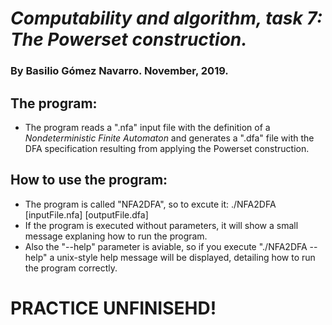 # _Computability and algorithm, task 7: The Powerset construction._
### By Basilio Gómez Navarro. November, 2019.

## The program:
 - The program reads a ".nfa" input file with the definition of a
   _Nondeterministic Finite Automaton_ and generates a ".dfa" file with the DFA
   specification resulting from applying the Powerset construction.

## How to use the program:
  - The program is called "NFA2DFA", so to excute it:
   ./NFA2DFA [inputFile.nfa] [outputFile.dfa]
  - If the program is executed  without parameters, it  will show a small
    message explaning how to run the program.
  - Also the "--help" parameter is aviable, so if you execute "./NFA2DFA --help"
    a unix-style help message will be displayed, detailing how to run the
    program correctly.



  # PRACTICE UNFINISEHD!
